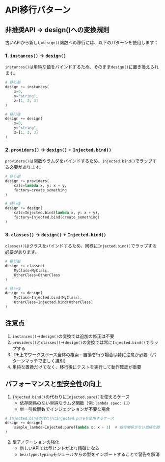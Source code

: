 # API移行パターン

## 非推奨API → design()への変換規則

古いAPIから新しい`design()`関数への移行には、以下のパターンを使用します：

### 1. `instances()` → `design()`

`instances()`は単純な値をバインドするため、そのまま`design()`に置き換えられます。

```python
# 移行前
design += instances(
    x=0,
    y="string",
    z=[1, 2, 3]
)

# 移行後
design += design(
    x=0,
    y="string",
    z=[1, 2, 3]
)
```

### 2. `providers()` → `design()` + `Injected.bind()`

`providers()`は関数やラムダをバインドするため、`Injected.bind()`でラップする必要があります。

```python
# 移行前
design += providers(
    calc=lambda x, y: x + y,
    factory=create_something
)

# 移行後
design += design(
    calc=Injected.bind(lambda x, y: x + y),
    factory=Injected.bind(create_something)
)
```

### 3. `classes()` → `design()` + `Injected.bind()`

`classes()`はクラスをバインドするため、同様に`Injected.bind()`でラップする必要があります。

```python
# 移行前
design += classes(
    MyClass=MyClass,
    OtherClass=OtherClass
)

# 移行後
design += design(
    MyClass=Injected.bind(MyClass),
    OtherClass=Injected.bind(OtherClass)
)
```

## 注意点

1. `instances()`→`design()`の変換では追加の修正は不要
2. `providers()`と`classes()`→`design()`の変換では常に`Injected.bind()`でラップする
3. IDE上でワークスペース全体の検索・置換を行う場合は特に注意が必要（パターンマッチで正しく識別）
4. 単純な置換だけでなく、移行後にテストを実行して動作確認が重要

## パフォーマンスと型安全性の向上

1. `Injected.bind()`の代わりに`Injected.pure()`を使えるケース
   - 依存関係のない単純なラムダ関数（例: `lambda spec: []`）
   - 単一引数関数でインジェクションが不要な場合

```python
# Injected.bindの代わりにInjected.pureを使用するケース
design += design(
    simple_lambda=Injected.pure(lambda x: x + 1)  # 依存関係がない単純な関数
)
```

2. 型アノテーションの強化
   - 新しいAPIでは型ヒントがより精確になる
   - `beartype.typing`モジュールからの型をインポートすることで警告を解消